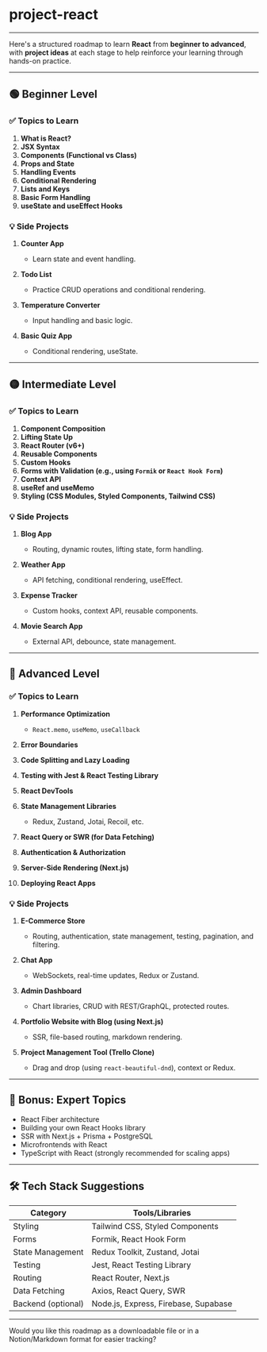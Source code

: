 # project-react

---

Here's a structured roadmap to learn **React** from **beginner to advanced**, with **project ideas** at each stage to help reinforce your learning through hands-on practice.

---

## 🟢 **Beginner Level**

### ✅ Topics to Learn

1. **What is React?**
2. **JSX Syntax**
3. **Components (Functional vs Class)**
4. **Props and State**
5. **Handling Events**
6. **Conditional Rendering**
7. **Lists and Keys**
8. **Basic Form Handling**
9. **useState and useEffect Hooks**

### 💡 Side Projects

1. **Counter App**

   * Learn state and event handling.
2. **Todo List**

   * Practice CRUD operations and conditional rendering.
3. **Temperature Converter**

   * Input handling and basic logic.
4. **Basic Quiz App**

   * Conditional rendering, useState.

---

## 🟡 **Intermediate Level**

### ✅ Topics to Learn

1. **Component Composition**
2. **Lifting State Up**
3. **React Router (v6+)**
4. **Reusable Components**
5. **Custom Hooks**
6. **Forms with Validation (e.g., using `Formik` or `React Hook Form`)**
7. **Context API**
8. **useRef and useMemo**
9. **Styling (CSS Modules, Styled Components, Tailwind CSS)**

### 💡 Side Projects

1. **Blog App**

   * Routing, dynamic routes, lifting state, form handling.
2. **Weather App**

   * API fetching, conditional rendering, useEffect.
3. **Expense Tracker**

   * Custom hooks, context API, reusable components.
4. **Movie Search App**

   * External API, debounce, state management.

---

## 🔵 **Advanced Level**

### ✅ Topics to Learn

1. **Performance Optimization**

   * `React.memo`, `useMemo`, `useCallback`
2. **Error Boundaries**
3. **Code Splitting and Lazy Loading**
4. **Testing with Jest & React Testing Library**
5. **React DevTools**
6. **State Management Libraries**

   * Redux, Zustand, Jotai, Recoil, etc.
7. **React Query or SWR (for Data Fetching)**
8. **Authentication & Authorization**
9. **Server-Side Rendering (Next.js)**
10. **Deploying React Apps**

### 💡 Side Projects

1. **E-Commerce Store**

   * Routing, authentication, state management, testing, pagination, and filtering.
2. **Chat App**

   * WebSockets, real-time updates, Redux or Zustand.
3. **Admin Dashboard**

   * Chart libraries, CRUD with REST/GraphQL, protected routes.
4. **Portfolio Website with Blog (using Next.js)**

   * SSR, file-based routing, markdown rendering.
5. **Project Management Tool (Trello Clone)**

   * Drag and drop (using `react-beautiful-dnd`), context or Redux.

---

## 🧠 **Bonus: Expert Topics**

* React Fiber architecture
* Building your own React Hooks library
* SSR with Next.js + Prisma + PostgreSQL
* Microfrontends with React
* TypeScript with React (strongly recommended for scaling apps)

---

## 🛠 Tech Stack Suggestions

| Category           | Tools/Libraries                      |
| ------------------ | ------------------------------------ |
| Styling            | Tailwind CSS, Styled Components      |
| Forms              | Formik, React Hook Form              |
| State Management   | Redux Toolkit, Zustand, Jotai        |
| Testing            | Jest, React Testing Library          |
| Routing            | React Router, Next.js                |
| Data Fetching      | Axios, React Query, SWR              |
| Backend (optional) | Node.js, Express, Firebase, Supabase |

---

Would you like this roadmap as a downloadable file or in a Notion/Markdown format for easier tracking?
